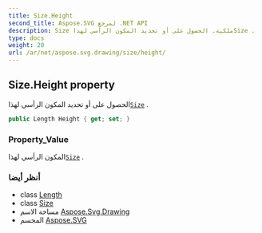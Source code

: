 ```yaml
---
title: Size.Height
second_title: Aspose.SVG لمرجع .NET API
description: Size ملكية. الحصول على أو تحديد المكون الرأسي لهذاSize .
type: docs
weight: 20
url: /ar/net/aspose.svg.drawing/size/height/
---
```

## Size.Height property

الحصول على أو تحديد المكون الرأسي لهذا[`Size`](../) .

```csharp
public Length Height { get; set; }
```

### Property_Value

المكون الرأسي لهذا[`Size`](../) .

### أنظر أيضا

* class [Length](../../length/)
* class [Size](../)
* مساحة الاسم [Aspose.Svg.Drawing](../../size/)
* المجسم [Aspose.SVG](../../../)


